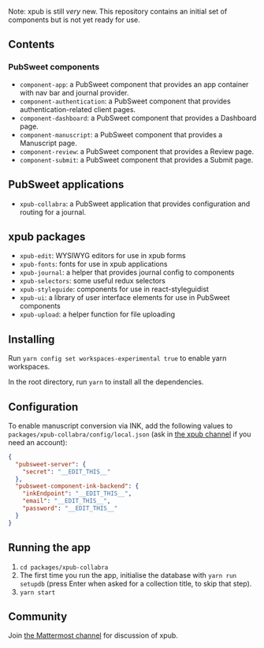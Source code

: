 Note: xpub is still _very_ new. This repository contains an initial set of components but is not yet ready for use.

## Contents

### PubSweet components

* `component-app`: a PubSweet component that provides an app container with nav bar and journal provider.
* `component-authentication`: a PubSweet component that provides authentication-related client pages.
* `component-dashboard`: a PubSweet component that provides a Dashboard page.
* `component-manuscript`: a PubSweet component that provides a Manuscript page.
* `component-review`: a PubSweet component that provides a Review page.
* `component-submit`: a PubSweet component that provides a Submit page.

## PubSweet applications

* `xpub-collabra`: a PubSweet application that provides configuration and routing for a journal.

## xpub packages

* `xpub-edit`: WYSIWYG editors for use in xpub forms
* `xpub-fonts`: fonts for use in xpub applications
* `xpub-journal`: a helper that provides journal config to components
* `xpub-selectors`: some useful redux selectors
* `xpub-styleguide`: components for use in react-styleguidist
* `xpub-ui`: a library of user interface elements for use in PubSweet components
* `xpub-upload`: a helper function for file uploading

## Installing

Run `yarn config set workspaces-experimental true` to enable yarn workspaces.

In the root directory, run `yarn` to install all the dependencies.

## Configuration

To enable manuscript conversion via INK, add the following values to `packages/xpub-collabra/config/local.json` (ask in [the xpub channel](https://mattermost.coko.foundation/coko/channels/xpub) if you need an account):

```json
{
  "pubsweet-server": {
    "secret": "__EDIT_THIS__"
  },
  "pubsweet-component-ink-backend": {
    "inkEndpoint": "__EDIT_THIS__",
    "email": "__EDIT_THIS__",
    "password": "__EDIT_THIS__"
  }
}
```

## Running the app

1. `cd packages/xpub-collabra`
1. The first time you run the app, initialise the database with `yarn run setupdb` (press Enter when asked for a collection title, to skip that step).
1. `yarn start`

## Community

Join [the Mattermost channel](https://mattermost.coko.foundation/coko/channels/xpub) for discussion of xpub.
